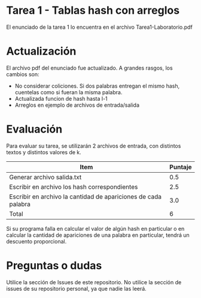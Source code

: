 # Tarea 1 - Tablas hash con arreglos

El enunciado de la tarea 1 lo encuentra en el archivo Tarea1-Laboratorio.pdf

# Actualización
El archivo pdf del enunciado fue actualizado. A grandes rasgos, los cambios son:
- No considerar coliciones. Si dos palabras entregan el mismo hash, cuentelas como si fueran la misma palabra.
- Actualizada funcion de hash hasta l-1
- Arreglos en ejemplo de archivos de entrada/salida

# Evaluación
Para evaluar su tarea, se utilizarán 2 archivos de entrada, con distintos textos y distintos valores de k. 

| Item                                                           | Puntaje |
|----------------------------------------------------------------|---------|
| Generar archivo salida.txt                                     | 0.5     |
| Escribir en archivo los hash correspondientes                  | 2.5     |
| Escribir en archivo la cantidad de apariciones de cada palabra | 3.0     |
| Total                                                          |  6      |

Si su programa falla en calcular el valor de algún hash en particular o en calcular la cantidad de apariciones de una palabra en particular, tendrá un descuento proporcional.

# Preguntas o dudas
Utilice la sección de Issues de este repositorio. No utilice la sección de issues de su repositorio personal, ya que nadie las leerá.

